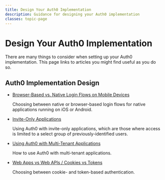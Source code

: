 ```yaml
---
title: Design Your Auth0 Implementation
description: Guidance for designing your Auth0 implementation
classes: topic-page
---
```


<div class="topic-page-header">
  <div data-name="example" class="topic-page-badge"></div>
  <h1>Design Your Auth0 Implementation</h1>
  <p>
    There are many things to consider when setting up your Auth0 implementation. This page links to articles you might find useful as you do so.
  </p>
</div>

<h2>Auth0 Implementation Design</h2>

<ul class="topic-links">
  <li>
    <i class="icon icon-budicon-715"></i><a href="/design/browser-based-vs-native-experience-on-mobile">Browser-Based vs. Native Login Flows on Mobile Devices</a>
    <p>
      Choosing between native or browser-based login flows for native applications running on iOS or Android.
    </p>
  </li>
  <li>
    <i class="icon icon-budicon-715"></i><a href="/design/creating-invite-only-applications">Invite-Only Applications</a>
    <p>
      Using Auth0 with invite-only applications, which are those where access is limited to a select group of previously-identified users.
    </p>
  </li>
  <li>
    <i class="icon icon-budicon-715"></i><a href="/design/using-auth0-with-multi-tenant-apps">Using Auth0 with Multi-Tenant Applications</a>
    <p>
      How to use Auth0 with multi-tenant applications.
    </p>
  </li>
  <li>
    <i class="icon icon-budicon-715"></i><a href="/design/web-apps-vs-web-apis-cookies-vs-tokens">Web Apps vs Web APIs / Cookies vs Tokens</a>
    <p>
      Choosing between cookie- and token-based authentication.
    </p>
  </li>
</ul>